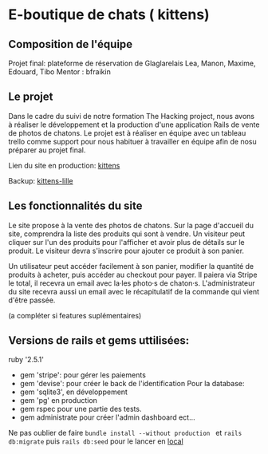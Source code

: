 # E-boutique de chats ( kittens)  

##  Composition de l'équipe

Projet final: plateforme de réservation de Glaglarelais
Lea, Manon, Maxime, Edouard, Tibo
Mentor : bfraikin

## Le projet

Dans le cadre du suivi de notre formation The Hacking project, nous avons à réaliser le développement et la production d'une application Rails de vente de photos de chatons. Le projet est à réaliser en équipe avec un tableau trello comme support pour nous habituer à travailler en équipe afin de nosu préparer au projet final. 

Lien du site en production: [kittens]( https://kittenboutique.herokuapp.com/)

Backup: [kittens-lille](https://kittens-lille.herokuapp.com/)


## Les fonctionnalités du site

Le site propose à la vente des photos de chatons.
 	Sur la page d'accueil du site, comprendra la liste des produits qui sont à vendre. Un visiteur peut cliquer sur l'un des produits pour l'afficher et avoir plus de détails sur le produit. Le visiteur devra s'inscrire pour ajouter ce produit à son panier.

Un utilisateur peut accéder facilement à son panier, modifier la quantité de produits à acheter, puis accéder au checkout pour payer. Il paiera via Stripe le total, il recevra un email avec la·les photo·s de chaton·s. L'administrateur du site recevra aussi un email avec le récapitulatif de la commande qui vient d'être passée.

(a compléter si features suplémentaires)

## Versions de rails et gems uttilisées:

ruby '2.5.1'
* gem 'stripe': pour gérer les paiements
* gem 'devise': pour créer le back de l'identification
Pour la database:
* gem 'sqlite3', en développement
* gem 'pg' en production
* gem rspec pour une partie des tests. 
* gem administrate pour créer l'admin dashboard
ect...

Ne pas oublier de faire ```bundle install --without production ``` et ```rails db:migrate``` puis ```rails db:seed``` pour le lancer en [local](http://localhost:3000/)






